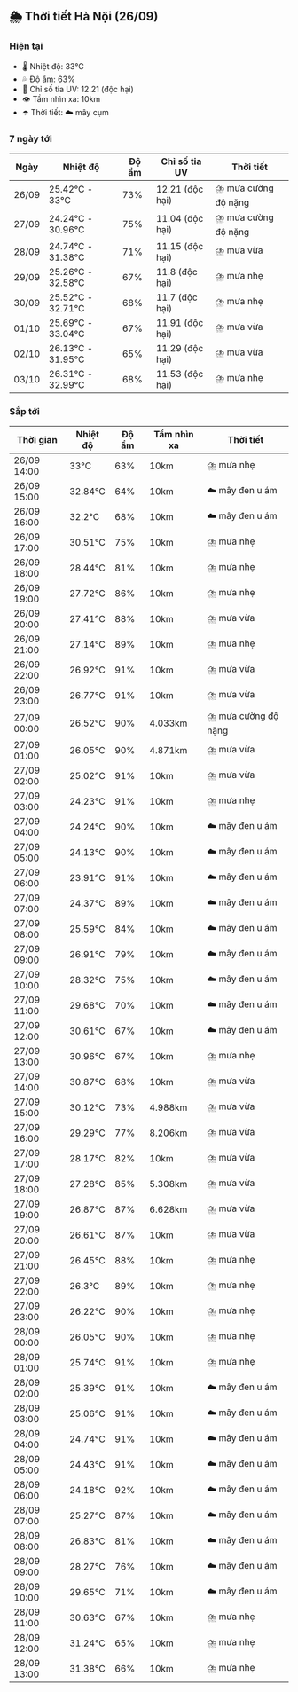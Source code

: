 ## 🌦️ Thời tiết Hà Nội (26/09)

### Hiện tại

- 🌡️ Nhiệt độ: 33℃
- 💦 Độ ẩm: 63%
- 🌟 Chỉ số tia UV: 12.21 (độc hại)
- 👁️ Tầm nhìn xa: 10km
- ☂️ Thời tiết: ☁️ mây cụm

### 7 ngày tới

| Ngày | Nhiệt độ | Độ ẩm | Chỉ số tia UV | Thời tiết |
| --- | --- | --- | --- | --- |
| 26/09 | 25.42℃ - 33℃ | 73% | 12.21 (độc hại) | ⛈️ mưa cường độ nặng |
| 27/09 | 24.24℃ - 30.96℃ | 75% | 11.04 (độc hại) | ⛈️ mưa cường độ nặng |
| 28/09 | 24.74℃ - 31.38℃ | 71% | 11.15 (độc hại) | ⛈️ mưa vừa |
| 29/09 | 25.26℃ - 32.58℃ | 67% | 11.8 (độc hại) | ⛈️ mưa nhẹ |
| 30/09 | 25.52℃ - 32.71℃ | 68% | 11.7 (độc hại) | ⛈️ mưa nhẹ |
| 01/10 | 25.69℃ - 33.04℃ | 67% | 11.91 (độc hại) | ⛈️ mưa vừa |
| 02/10 | 26.13℃ - 31.95℃ | 65% | 11.29 (độc hại) | ⛈️ mưa vừa |
| 03/10 | 26.31℃ - 32.99℃ | 68% | 11.53 (độc hại) | ⛈️ mưa nhẹ |

### Sắp tới

| Thời gian | Nhiệt độ | Độ ẩm | Tầm nhìn xa | Thời tiết |
| --- | --- | --- | --- | --- |
| 26/09 14:00 | 33℃ | 63% | 10km | ⛈️ mưa nhẹ |
| 26/09 15:00 | 32.84℃ | 64% | 10km | ☁️ mây đen u ám |
| 26/09 16:00 | 32.2℃ | 68% | 10km | ☁️ mây đen u ám |
| 26/09 17:00 | 30.51℃ | 75% | 10km | ⛈️ mưa nhẹ |
| 26/09 18:00 | 28.44℃ | 81% | 10km | ⛈️ mưa nhẹ |
| 26/09 19:00 | 27.72℃ | 86% | 10km | ⛈️ mưa nhẹ |
| 26/09 20:00 | 27.41℃ | 88% | 10km | ⛈️ mưa vừa |
| 26/09 21:00 | 27.14℃ | 89% | 10km | ⛈️ mưa nhẹ |
| 26/09 22:00 | 26.92℃ | 91% | 10km | ⛈️ mưa vừa |
| 26/09 23:00 | 26.77℃ | 91% | 10km | ⛈️ mưa vừa |
| 27/09 00:00 | 26.52℃ | 90% | 4.033km | ⛈️ mưa cường độ nặng |
| 27/09 01:00 | 26.05℃ | 90% | 4.871km | ⛈️ mưa vừa |
| 27/09 02:00 | 25.02℃ | 91% | 10km | ⛈️ mưa vừa |
| 27/09 03:00 | 24.23℃ | 91% | 10km | ⛈️ mưa nhẹ |
| 27/09 04:00 | 24.24℃ | 90% | 10km | ☁️ mây đen u ám |
| 27/09 05:00 | 24.13℃ | 90% | 10km | ☁️ mây đen u ám |
| 27/09 06:00 | 23.91℃ | 91% | 10km | ☁️ mây đen u ám |
| 27/09 07:00 | 24.37℃ | 89% | 10km | ☁️ mây đen u ám |
| 27/09 08:00 | 25.59℃ | 84% | 10km | ☁️ mây đen u ám |
| 27/09 09:00 | 26.91℃ | 79% | 10km | ☁️ mây đen u ám |
| 27/09 10:00 | 28.32℃ | 75% | 10km | ☁️ mây đen u ám |
| 27/09 11:00 | 29.68℃ | 70% | 10km | ☁️ mây đen u ám |
| 27/09 12:00 | 30.61℃ | 67% | 10km | ☁️ mây đen u ám |
| 27/09 13:00 | 30.96℃ | 67% | 10km | ⛈️ mưa nhẹ |
| 27/09 14:00 | 30.87℃ | 68% | 10km | ⛈️ mưa vừa |
| 27/09 15:00 | 30.12℃ | 73% | 4.988km | ⛈️ mưa vừa |
| 27/09 16:00 | 29.29℃ | 77% | 8.206km | ⛈️ mưa vừa |
| 27/09 17:00 | 28.17℃ | 82% | 10km | ⛈️ mưa vừa |
| 27/09 18:00 | 27.28℃ | 85% | 5.308km | ⛈️ mưa vừa |
| 27/09 19:00 | 26.87℃ | 87% | 6.628km | ⛈️ mưa vừa |
| 27/09 20:00 | 26.61℃ | 87% | 10km | ⛈️ mưa vừa |
| 27/09 21:00 | 26.45℃ | 88% | 10km | ⛈️ mưa nhẹ |
| 27/09 22:00 | 26.3℃ | 89% | 10km | ⛈️ mưa nhẹ |
| 27/09 23:00 | 26.22℃ | 90% | 10km | ⛈️ mưa nhẹ |
| 28/09 00:00 | 26.05℃ | 90% | 10km | ⛈️ mưa nhẹ |
| 28/09 01:00 | 25.74℃ | 91% | 10km | ⛈️ mưa nhẹ |
| 28/09 02:00 | 25.39℃ | 91% | 10km | ☁️ mây đen u ám |
| 28/09 03:00 | 25.06℃ | 91% | 10km | ☁️ mây đen u ám |
| 28/09 04:00 | 24.74℃ | 91% | 10km | ☁️ mây đen u ám |
| 28/09 05:00 | 24.43℃ | 91% | 10km | ☁️ mây đen u ám |
| 28/09 06:00 | 24.18℃ | 92% | 10km | ☁️ mây đen u ám |
| 28/09 07:00 | 25.27℃ | 87% | 10km | ☁️ mây đen u ám |
| 28/09 08:00 | 26.83℃ | 81% | 10km | ☁️ mây đen u ám |
| 28/09 09:00 | 28.27℃ | 76% | 10km | ☁️ mây đen u ám |
| 28/09 10:00 | 29.65℃ | 71% | 10km | ☁️ mây đen u ám |
| 28/09 11:00 | 30.63℃ | 67% | 10km | ⛈️ mưa nhẹ |
| 28/09 12:00 | 31.24℃ | 65% | 10km | ⛈️ mưa nhẹ |
| 28/09 13:00 | 31.38℃ | 66% | 10km | ⛈️ mưa nhẹ |
